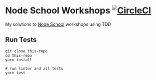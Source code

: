 # Node School Workshops [![CircleCI](https://circleci.com/gh/luiscarlin/node-school-workshops/tree/master.svg?style=svg)](https://circleci.com/gh/luiscarlin/node-school-workshops/tree/master)

My solutions to [Node School](https://nodeschool.io) workshops using TDD

## Run Tests
```
git clone this-repo
cd this-repo
yarn install

# run linter and all tests
yarn test 
```
